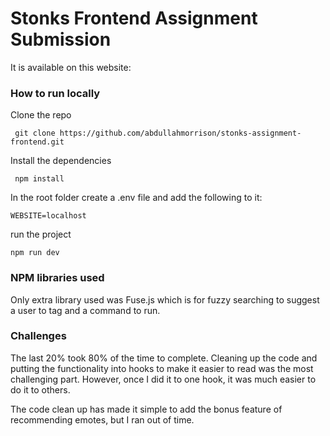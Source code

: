 # Stonks Frontend Assignment Submission

It is available on this website: 

### How to run locally
Clone the repo
```
 git clone https://github.com/abdullahmorrison/stonks-assignment-frontend.git
```

Install the dependencies
```
 npm install
```

In the root folder create a .env file and add the following to it:
```
WEBSITE=localhost
```

run the project
```
npm run dev
```

### NPM libraries used
Only extra library used was Fuse.js which is for fuzzy searching to suggest a user to tag and a command to run.

### Challenges
The last 20% took 80% of the time to complete. Cleaning up the code and putting the functionality into hooks to make it easier to read was the most challenging part. However, once I did it to one hook, it was much easier to do it to others.

The code clean up has made it simple to add the bonus feature of recommending emotes, but I ran out of time.
